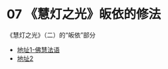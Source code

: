 # 07 《慧灯之光》皈依的修法

《慧灯之光》（二）的“皈依”部分

- [地址1-佛慧法语](https://fohuifayu.com/index.php/huideng-zhiguang/huideng-series/si-ce/177-a00027)
- [地址2](/books/b4/4-01)